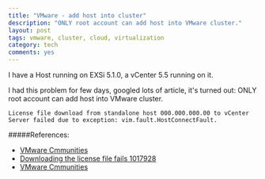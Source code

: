 ```yaml
---
title: "VMware - add host into cluster"
description: "ONLY root account can add host into VMware cluster."
layout: post
tags: vmware, cluster, cloud, virtualization
category: tech
comments: yes
---
```


I have a Host running on EXSi 5.1.0, a vCenter 5.5 running on it.

I had this problem for few days, googled lots of article, it's turned out: ONLY root account can add host into VMware cluster. 

```
License file download from standalone host 000.000.000.00 to vCenter Server failed due to exception: vim.fault.HostConnectFault.
```

#####References:
* [VMware Cmmunities](https://communities.vmware.com/message/2498032)
* [Downloading the license file fails 1017928](http://kb.vmware.com/selfservice/microsites/search.do?language=en_US&cmd=displayKC&externalId=1017928)
* [VMware Cmmunities](https://communities.vmware.com/message/1886324)